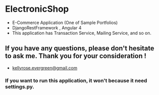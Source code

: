# ElectronicShop
- E-Commerce Application (One of Sample Portfolios)
- DjangoRestFramework , Angular 4
- This application has Transaction Service, Mailing Service, and so on.

## If you have any questions, please don't hesitate to ask me. Thank you for your consideration !
- kellyrose.evergreen@gmail.com

### If you want to run this application, it won't because it need settings.py.
